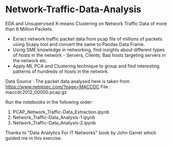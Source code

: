 # Network-Traffic-Data-Analysis

EDA and Unsupervised K-means Clustering on Network Traffic Data of more than 6 Million Packets.
 - Exract network traffic packet data from pcap file of millions of packets using Scapy tool and convert the same to Pandas Data Frame.
 - Using SME knowledge in networking, find insights about different types of hosts in the network - Servers, Clients, Bad hosts targeting servers in the network etc.
 - Apply ML PCA and Clustering technique to group and find interesting patterns of hundreds of hosts in the network.
 
Data Source : 
The packet data analysed here is taken from https://www.netresec.com/?page=MACCDC
File : maccdc2012_00000.pcap.gz
 
Run the notebooks in the following order: 
 1. PCAP_Network_Traffic-Data_Extraction.ipynb
 2. Network_Traffic-Data_Analysis-1.ipynb
 3. Network_Traffic-Data_Analysis-2.ipynb
 
Thanks to "Data Analytics For IT Networks" book by John Garret which guided me in this exercise.  

 

